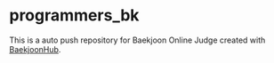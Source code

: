# programmers_bk
This is a auto push repository for Baekjoon Online Judge created with [BaekjoonHub](https://github.com/BaekjoonHub/BaekjoonHub).
